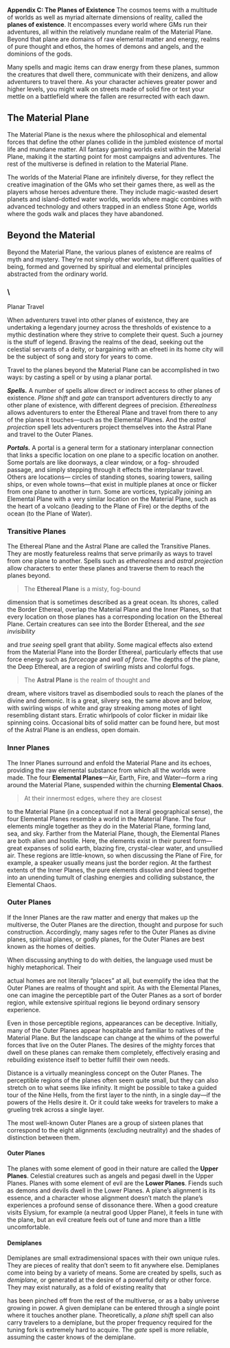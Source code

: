 **Appendix C: The Planes of Existence** The cosmos teems with a
multitude of worlds as well as myriad alternate dimensions of reality,
called the **planes of existence**. It encompasses every world where GMs
run their adventures, all within the relatively mundane realm of the
Material Plane. Beyond that plane are domains of raw elemental matter
and energy, realms of pure thought and ethos, the homes of demons and
angels, and the dominions of the gods.

Many spells and magic items can draw energy from these planes, summon
the creatures that dwell there, communicate with their denizens, and
allow adventurers to travel there. As your character achieves greater
power and higher levels, you might walk on streets made of solid fire or
test your mettle on a battlefield where the fallen are resurrected with
each dawn.

The Material Plane
------------------

The Material Plane is the nexus where the philosophical and elemental
forces that define the other planes collide in the jumbled existence of
mortal life and mundane matter. All fantasy gaming worlds exist within
the Material Plane, making it the starting point for most campaigns and
adventures. The rest of the multiverse is defined in relation to the
Material Plane.

The worlds of the Material Plane are infinitely diverse, for they
reflect the creative imagination of the GMs who set their games there,
as well as the players whose heroes adventure there. They include
magic-­wasted desert planets and island-­dotted water worlds, worlds
where magic combines with advanced technology and others trapped in an
endless Stone Age, worlds where the gods walk and places they have
abandoned.

Beyond the Material
-------------------

Beyond the Material Plane, the various planes of existence are realms of
myth and mystery. They’re not simply other worlds, but different
qualities of being, formed and governed by spiritual and elemental
principles abstracted from the ordinary world.

### \
Planar Travel

When adventurers travel into other planes of existence, they are
undertaking a legendary journey across the thresholds of existence to a
mythic destination where they strive to complete their quest. Such a
journey is the stuff of legend. Braving the realms of the dead, seeking
out the celestial servants of a deity, or bargaining with an efreeti in
its home city will be the subject of song and story for years to come.

Travel to the planes beyond the Material Plane can be accomplished in
two ways: by casting a spell or by using a planar portal.

***Spells.*** A number of spells allow direct or indirect access to
other planes of existence. *Plane shift* and *gate* can transport
adventurers directly to any other plane of existence, with different
degrees of precision. *Etherealness* allows adventurers to enter the
Ethereal Plane and travel from there to any of the planes it
touches—such as the Elemental Planes. And the *astral projection* spell
lets adventurers project themselves into the Astral Plane and travel to
the Outer Planes.

***Portals.*** A portal is a general term for a stationary interplanar
connection that links a specific location on one plane to a specific
location on another. Some portals are like doorways, a clear window, or
a fog-­ shrouded passage, and simply stepping through it effects the
interplanar travel. Others are locations— circles of standing stones,
soaring towers, sailing ships, or even whole towns—that exist in
multiple planes at once or flicker from one plane to another in turn.
Some are vortices, typically joining an Elemental Plane with a very
similar location on the Material Plane, such as the heart of a volcano
(leading to the Plane of Fire) or the depths of the ocean (to the Plane
of Water).

### Transitive Planes

The Ethereal Plane and the Astral Plane are called the Transitive
Planes. They are mostly featureless realms that serve primarily as ways
to travel from one plane to another. Spells such as *etherealness* and
*astral projection* allow characters to enter these planes and traverse
them to reach the planes beyond.

> The **Ethereal Plane** is a misty, fog-­bound

dimension that is sometimes described as a great ocean. Its shores,
called the Border Ethereal, overlap the Material Plane and the Inner
Planes, so that every location on those planes has a corresponding
location on the Ethereal Plane. Certain creatures can see into the
Border Ethereal, and the *see invisibility*

and *true seeing* spell grant that ability. Some magical effects also
extend from the Material Plane into the Border Ethereal, particularly
effects that use force energy such as *forcecage* and *wall of force.*
The depths of the plane, the Deep Ethereal, are a region of swirling
mists and colorful fogs.

> The **Astral Plane** is the realm of thought and

dream, where visitors travel as disembodied souls to reach the planes of
the divine and demonic. It is a great, silvery sea, the same above and
below, with swirling wisps of white and gray streaking among motes of
light resembling distant stars. Erratic whirlpools of color flicker in
midair like spinning coins. Occasional bits of solid matter can be found
here, but most of the Astral Plane is an endless, open domain.

### Inner Planes

The Inner Planes surround and enfold the Material Plane and its echoes,
providing the raw elemental substance from which all the worlds were
made. The four **Elemental Planes**—Air, Earth, Fire, and Water—form a
ring around the Material Plane, suspended within the churning
**Elemental Chaos**.

> At their innermost edges, where they are closest

to the Material Plane (in a conceptual if not a literal geographical
sense), the four Elemental Planes resemble a world in the Material
Plane. The four elements mingle together as they do in the Material
Plane, forming land, sea, and sky. Farther from the Material Plane,
though, the Elemental Planes are both alien and hostile. Here, the
elements exist in their purest form—great expanses of solid earth,
blazing fire, crystal-­clear water, and unsullied air. These regions
are little-­known, so when discussing the Plane of Fire, for example,
a speaker usually means just the border region. At the farthest extents
of the Inner Planes, the pure elements dissolve and bleed together into
an unending tumult of clashing energies and colliding substance, the
Elemental Chaos.

### Outer Planes

If the Inner Planes are the raw matter and energy that makes up the
multiverse, the Outer Planes are the direction, thought and purpose for
such construction. Accordingly, many sages refer to the Outer Planes as
divine planes, spiritual planes, or godly planes, for the Outer Planes
are best known as the homes of deities.

When discussing anything to do with deities, the language used must be
highly metaphorical. Their

actual homes are not literally “places” at all, but exemplify the idea
that the Outer Planes are realms of thought and spirit. As with the
Elemental Planes, one can imagine the perceptible part of the Outer
Planes as a sort of border region, while extensive spiritual regions lie
beyond ordinary sensory experience.

Even in those perceptible regions, appearances can be deceptive.
Initially, many of the Outer Planes appear hospitable and familiar to
natives of the Material Plane. But the landscape can change at the whims
of the powerful forces that live on the Outer Planes. The desires of the
mighty forces that dwell on these planes can remake them completely,
effectively erasing and rebuilding existence itself to better fulfill
their own needs.

Distance is a virtually meaningless concept on the Outer Planes. The
perceptible regions of the planes often seem quite small, but they can
also stretch on to what seems like infinity. It might be possible to
take a guided tour of the Nine Hells, from the first layer to the ninth,
in a single day—if the powers of the Hells desire it. Or it could take
weeks for travelers to make a grueling trek across a single layer.

The most well-­known Outer Planes are a group of sixteen planes that
correspond to the eight alignments (excluding neutrality) and the shades
of distinction between them.

#### Outer Planes

The planes with some element of good in their nature are called the
**Upper Planes**. Celestial creatures such as angels and pegasi dwell in
the Upper Planes. Planes with some element of evil are the **Lower
Planes**. Fiends such as demons and devils dwell in the Lower Planes. A
plane’s alignment is its essence, and a character whose alignment
doesn’t match the plane’s experiences a profound sense of dissonance
there. When a good creature visits Elysium, for example (a neutral good
Upper Plane), it feels in tune with the plane, but an evil creature
feels out of tune and more than a little uncomfortable.

#### Demiplanes

Demiplanes are small extradimensional spaces with their own unique
rules. They are pieces of reality that don’t seem to fit anywhere else.
Demiplanes come into being by a variety of means. Some are created by
spells, such as *demiplane,* or generated at the desire of a powerful
deity or other force. They may exist naturally, as a fold of existing
reality that

has been pinched off from the rest of the multiverse, or as a baby
universe growing in power. A given demiplane can be entered through a
single point where it touches another plane. Theoretically, a *plane
shift* spell can also carry travelers to a demiplane, but the proper
frequency required for the tuning fork is extremely hard to acquire. The
*gate* spell is more reliable, assuming the caster knows of the
demiplane.
